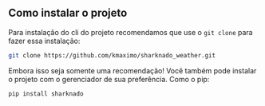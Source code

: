 ## Como instalar o projeto

Para instalação do cli do projeto recomendamos que use o `git clone` para fazer essa instalação:

```bash
git clone https://github.com/kmaximo/sharknado_weather.git
```

Embora isso seja somente uma recomendação! Você também pode instalar o projeto com o gerenciador de sua preferência. Como o pip:

```bash
pip install sharknado
```